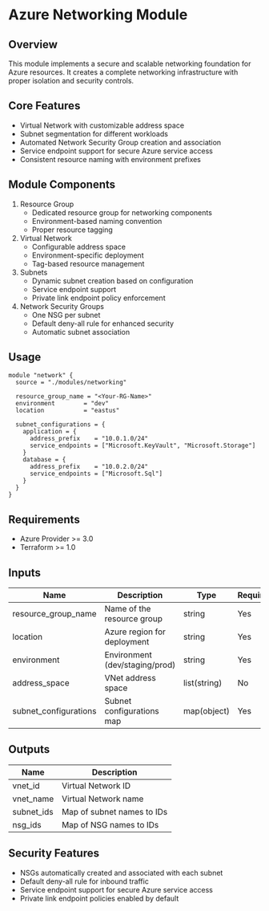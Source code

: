 # Azure Networking Module
## Overview
This module implements a secure and scalable networking foundation for Azure resources. It creates a complete networking infrastructure with proper isolation and security controls.
## Core Features
- Virtual Network with customizable address space
- Subnet segmentation for different workloads
- Automated Network Security Group creation and association
- Service endpoint support for secure Azure service access
- Consistent resource naming with environment prefixes
## Module Components
1. Resource Group
   - Dedicated resource group for networking components
   - Environment-based naming convention
   - Proper resource tagging
2. Virtual Network
   - Configurable address space
   - Environment-specific deployment
   - Tag-based resource management
3. Subnets
   - Dynamic subnet creation based on configuration
   - Service endpoint support
   - Private link endpoint policy enforcement
4. Network Security Groups
   - One NSG per subnet
   - Default deny-all rule for enhanced security
   - Automatic subnet association
## Usage
```hcl
module "network" {
  source = "./modules/networking"
  
  resource_group_name = "<Your-RG-Name>"
  environment        = "dev"
  location           = "eastus"
  
  subnet_configurations = {
    application = {
      address_prefix    = "10.0.1.0/24"
      service_endpoints = ["Microsoft.KeyVault", "Microsoft.Storage"]
    }
    database = {
      address_prefix    = "10.0.2.0/24"
      service_endpoints = ["Microsoft.Sql"]
    }
  }
}
```
## Requirements
- Azure Provider >= 3.0
- Terraform >= 1.0
## Inputs
| Name | Description | Type | Required |
|------|-------------|------|----------|
| resource_group_name | Name of the resource group | string | Yes |
| location | Azure region for deployment | string | Yes |
| environment | Environment (dev/staging/prod) | string | Yes |
| address_space | VNet address space | list(string) | No |
| subnet_configurations | Subnet configurations map | map(object) | Yes |
## Outputs
| Name | Description |
|------|-------------|
| vnet_id | Virtual Network ID |
| vnet_name | Virtual Network name |
| subnet_ids | Map of subnet names to IDs |
| nsg_ids | Map of NSG names to IDs |
## Security Features
- NSGs automatically created and associated with each subnet
- Default deny-all rule for inbound traffic
- Service endpoint support for secure Azure service access
- Private link endpoint policies enabled by default